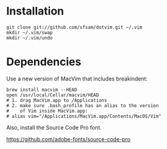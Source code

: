 # Installation

```
git clone git://github.com/sfsam/dotvim.git ~/.vim
mkdir ~/.vim/swap
mkdir ~/.vim/undo
```

# Dependencies

Use a new version of MacVim that includes breakindent:

```
brew install macvim --HEAD
open /usr/local/Cellar/macvim/HEAD
# 1. drag MacVim.app to /Applications
# 2. make sure .bash_profile has an alias to the version
#    of Vim inside MacVim.app:
# alias vim="/Applications/MacVim.app/Contents/MacOS/Vim"
```

Also, install the Source Code Pro font.

https://github.com/adobe-fonts/source-code-pro

